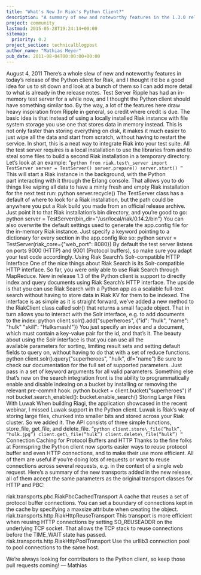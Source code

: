 ```yaml
---
title: "What's New In Riak's Python Client?"
description: "A summary of new and noteworthy features in the 1.3.0 release of the Riak client for Python."
project: community
lastmod: 2015-05-28T19:24:14+00:00
sitemap:
  priority: 0.2
project_section: technicalblogpost
author_name: "Mathias Meyer"
pub_date: 2011-08-04T00:00:00+00:00
---
```

August 4, 2011
There’s a whole slew of new and noteworthy features in today’s release of the Python client for Riak, and I thought it’d be a good idea for us to sit down and look at a bunch of them so I can add more detail to what is already in the release notes.
Test Server
Ripple has had an in-memory test server for a while now, and I thought the Python client should have something similar too. By the way, a lot of the features here draw heavy inspiration from Ripple in general, so credit where credit is due.
The basic idea is that instead of using a locally installed Riak instance with file system storage you use one that stores data in memory instead. This is not only faster than storing everything on disk, it makes it much easier to just wipe all the data and start from scratch, without having to restart the service. In short, this is a neat way to integrate Riak into your test suite.
All the test server requires is a local installation to use the libraries from and to steal some files to build a second Riak installation in a temporary directory. Let’s look at an example:
“`python
from riak.test\_server import TestServer
server = TestServer()
server.prepare()
server.start()
“`
This will start a Riak instance in the background, with the Python part interacting with it through the Erlang console. That allows you to do things like wiping all data to have a minty fresh and empty Riak installation for the next test run:
python
server.recycle()
The TestServer class has a default of where to look for a Riak installation, but the path could be anywhere you put a Riak build you made from an official release archive. Just point it to that Riak installation’s bin directory, and you’re good to go:
python
server = TestServer(bin\_dir="/usr/local/riak/0.14.2/bin")
You can also overwrite the default settings used to generate the app.config file for the in-memory Riak instance. Just specify a keyword pointing to a dictionary for every section in the app.config like so:
python
server = TestServer(riak\_core={"web\_port": 8080})
By default the test server listens on ports 9000 (HTTP) and 9001 (Protocol buffers), so make sure you adapt your test code accordingly.
Using Riak Search’s Solr-compatible HTTP Interface
One of the nice things about Riak Search is its Solr-compatible HTTP interface. So far, you were only able to use Riak Search through MapReduce. New in release 1.3 of the Python client is support to directly index and query documents using Riak Search’s HTTP interface.
The upside is that you can use Riak Search with a Python app as a scalable full-text search without having to store data in Riak KV for them to be indexed.
The interface is as simple as it is straight forward, we’ve added a new method to the RiakClient class called solr() that returns a small façade object. That in turn allows you to interact with the Solr interface, e.g. to add documents to the index:
python
client.solr().add("superheroes",
{"id": "hulk",
"name": "hulk"
"skill": "Hulksmash!"})
You just specify an index and a document, which must contain a key-value pair for the id, and that’s it.
The beauty about using the Solr interface is that you can use all the available parameters for sorting, limiting result sets and setting default fields to query on, without having to do that with a set of reduce functions.
python
client.solr().query("superheroes", "hulk", df="name")
Be sure to check our documentation for the full set of supported parameters. Just pass in a set of keyword arguments for all valid parameters.
Something else that’s new on the search integration front is the ability to programmatically enable and disable indexing on a bucket by installing or removing the relevant pre-commit hook.
python
bucket = client.bucket("superheroes")
if not bucket.search\_enabled():
bucket.enable\_search()
Storing Large Files With Luwak
When building Riagi, the application showcased in the recent webinar, I missed Luwak support in the Python client. Luwak is Riak’s way of storing large files, chunked into smaller bits and stored across your Riak cluster. So we added it. The API consists of three simple functions, store\_file, get\_file, and delete\_file.
“`python
client.store\_file(“hulk”, “hulk.jpg”)
client.get\_file(“hulk”)
client.delete\_file(“hulk”)
“`
Connection Caching for Protocol Buffers and HTTP
Thanks to the fine folks at Formspring the Python client now sports easier ways to reuse protocol buffer and even HTTP connections, and to make their use more efficient. All of them are useful if you’re doing lots of requests or want to reuse connections across several requests, e.g. in the context of a single web request.
Here’s a summary of the new transports added in the new release, all of them accept the same parameters as the original transport classes for HTTP and PBC:

riak.transports.pbc.RiakPbcCachedTransport
A cache that reuses a set of protocol buffer connections. You can set a boundary of connections kept in the cache by specifying a maxsize attribute when creating the object.
riak.transports.http.RiakHttpReuseTransport
This transport is more efficient when reusing HTTP connections by setting SO\_REUSEADDR on the underlying TCP socket. That allows the TCP stack to reuse connections before the TIME\_WAIT state has passed.
riak.transports.http.RiakHttpPoolTransport
Use the urllib3 connection pool to pool connections to the same host.

We’re always looking for contributors to the Python client, so keep those pull requests coming!
— Mathias
